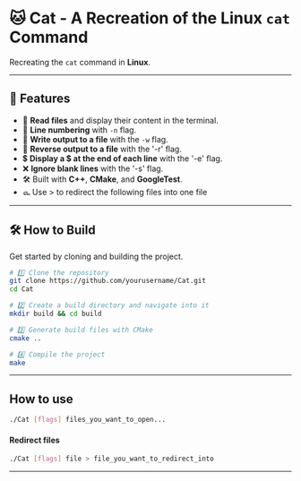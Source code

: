 # 🐱 Cat - A Recreation of the Linux `cat` Command  

Recreating the `cat` command in **Linux**.

---

## 🚀 Features
- 📖 **Read files** and display their content in the terminal.
- 🔢 **Line numbering** with `-n` flag.
- 📝 **Write output to a file** with the `-w` flag.
- 🔄 **Reverse output to a file** with the '-r' flag.
- 💲 **Display a $ at the end of each line** with the '-e' flag.
- ❌ **Ignore blank lines** with the '-s' flag.
- 🛠️ Built with **C++**, **CMake**, and **GoogleTest**.
- ௷ Use > to redirect the following files into one file

---

## 🛠️ How to Build
Get started by cloning and building the project.

```sh
# 1️⃣ Clone the repository
git clone https://github.com/yourusername/Cat.git
cd Cat

# 2️⃣ Create a build directory and navigate into it
mkdir build && cd build

# 3️⃣ Generate build files with CMake
cmake ..

# 4️⃣ Compile the project
make

```
---

## How to use
```sh
./Cat [flags] files_you_want_to_open...
```
#### Redirect files
```sh
./Cat [flags] file > file_you_want_to_redirect_into
```
---
